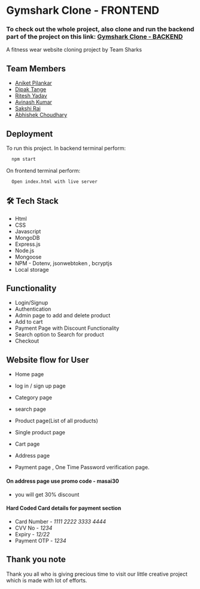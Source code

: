
# Gymshark Clone - FRONTEND 

###  To check out the whole project, also clone and run the backend part of the project on this link: [Gymshark Clone - BACKEND](https://github.com/Aniket-Pilankar/Gymshark-BACKEND-Unit-4)

A fitness wear website cloning project by Team Sharks

## Team Members

- [Aniket Pilankar](https://github.com/Aniket-Pilankar)
- [Dipak Tange](https://github.com/deep1296)
- [Ritesh Yadav](https://github.com/ritesh-2124)
- [Avinash Kumar](https://github.com/avinash70008)
- [Sakshi Rai](https://github.com/Saarah123)
- [Abhishek Choudhary](https://github.com/abhich21)


## Deployment

To run this project. In backend terminal perform:

```bash
  npm start
```

On frontend terminal perform:

```bash
  Open index.html with live server
```



## 🛠 Tech Stack

- Html
- CSS
- Javascript
- MongoDB
- Express.js
- Node.js
- Mongoose
- NPM - Dotenv, jsonwebtoken , bcryptjs 
- Local storage

## Functionality

- Login/Signup
- Authentication
- Admin page to add and delete product
- Add to cart
- Payment Page with Discount Functionality
- Search option to Search for product
- Checkout

## Website flow for User

- Home page

- log in / sign up page

- Category page

- search page

- Product page(List of all products)

- Single product page

- Cart page

- Address page

- Payment page , One Time Password verification page.

#### On address page use promo code - masai30

- you will  get 30% discount


#### Hard Coded Card details for payment section

- Card Number - _1111 2222 3333 4444_
- CVV No - _1234_
- Expiry - _12/22_ 
- Payment OTP - _1234_

## Thank you note
Thank you all who is giving precious time to visit our little creative project which is made with lot of efforts.

